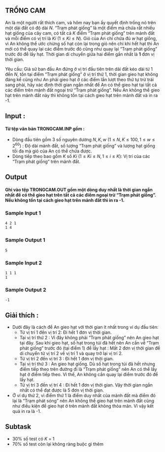## TRỒNG CAM

An là một người rất thích cam, và hôm nay bạn ấy quyết định trồng nó trên một dải đất có độ dài $N$. “Trạm phát giống” là một điểm mà chứa rất nhiều hạt giống của cây cam, có tất cả $K$ điểm “Trạm phát giống” trên mảnh đất và mỗi điểm có vị trí là $Ki$ $(1 \le Ki \le N)$. Giỏ của An chỉ chứa đủ $w$ hạt giống, vì An không thể ước chừng số hạt còn lại trong giỏ nên chỉ khi hết hạt thì An mới có thể quay lại các điểm trước đó cũng như quay lại “Trạm phát giống” trước đó để lấy hạt. Thời gian di chuyển giữa hai điểm gần nhất là **1** đơn vị thời gian. 

Yêu cầu: Giả sử ban đầu An đứng ở vị trí đầu tiên trên dải đất kéo dài từ 1 đến $N$, tồn tại điểm “Trạm phát giống” ở vị trí thứ 1, thời gian gieo hạt không đáng kể cũng như An phải gieo hạt ở các điểm lần lượt theo thứ tự trừ trái sang phải, hãy xác định thời gian ngắn nhất để An có thể gieo hạt tại tất cả các điểm trên mảnh đất ngoại trừ “Trạm phát giống”. Nếu An không thể gieo hạt trên mảnh đất này thì không tồn tại cách gieo hạt trên mảnh đất và in ra -1.
## Input : 
#### Từ tệp văn bản TRONGCAM.INP gồm : 
-   Dòng đầu tiên gồm 3 số nguyên dương $N, K, w$  $(1 \le N, K \le 100, 1 \le w \le 2^{60} )$ : Độ dài mảnh đất, số lượng “Trạm phát giống” và lượng hạt giống tối đa mà giỏ của An có thể chứa được.
-   Dòng tiếp theo bao gồm $K$ số $Ki$ $(1 \le Ki \le N, 1 \le i \le K)$: Vị trí của các “Trạm phát giống” trên mảnh đất.

## Output
#### Ghi vào tệp TRONGCAM.OUT gồm một dòng duy nhất là thời gian ngắn nhất để có thể gieo hạt trên tất cả các điểm ngoại trừ “Trạm phát giống”. Nếu không tồn tại cách gieo hạt trên mảnh đất thì in ra -1.
### Sample Input 1 
```
4 2 1
1 4
```

### Sample Output 1
```
5
```
### Sample Input 2 
```
1 1 1
1

```

### Sample Output 2 
```
-1
```
## Giải thích :
-   Dưới đây là cách để An gieo hạt với thời gian ít nhất trong ví dụ đầu tiên:
       +   Từ vị trí 1 đến vị trí 2: Đi hết 1 đơn vị thời gian.
       +   Tại vị trí thứ 2 : Vì đây không phải “Trạm phát giống” nên An gieo hạt tại đây. Sau khi gieo hạt, số hạt trong túi đã hết nên An cần về “Trạm phát giống” trước đó (tại điểm 1) để lấy hạt : Mất 2 đơn vị thời gian để di chuyển từ vị trí 2 về vị trí 1 và quay trở lại vị trí 2.
       +   Từ vị trí 2 đến vị trí 3 : Đi hết 1 đơn vị thời gian.
       +   Tại vị trí thứ 3 : An gieo hạt giống. Dù số hạt trong túi đã hết nhưng điểm tiếp theo trên đường đi là “Trạm phát giống” nên An có thể lấy hạt ở điểm tiếp theo. Vì thế, An không cần quay lại điểm trước đó để lấy hạt.
       +   Từ vị trí 3 đến vị trí 4 : Đi hết 1 đơn vị thời gian.
       Vậy thời gian ngắn nhất có thể đạt được là 5 đơn vị thời gian.
   -  Ở ví dụ thứ 2, vì điểm thứ 1 là điểm duy nhất của mảnh đất mà điểm đó lại là “Trạm phát sóng” nên An không thể gieo hạt trên mảnh đất cũng như điều kiện để gieo hạt ở trên mảnh đất không thỏa mãn. Vì vậy kết quả in ra là -1.

## Subtask
  -  30% số test có $K$ = 1
  -  70% số test còn lại không ràng buộc gì thêm
